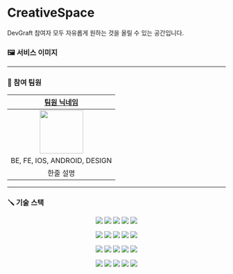 # CreativeSpace

DevGraft 참여자 모두 자유롭게 원하는 것을 올릴 수 있는 공간입니다.

### :framed_picture: 서비스 이미지

---


### :pushpin: 참여 팀원
|     [팀원 닉네임](팀원-프로필-주소)      |
|:----------------------------:|
|  <img src="" width="100px">  |
| BE, FE, IOS, ANDROID, DESIGN |
|            한줄 설명             |

--- 
### :screwdriver: 기술 스택
<p align="center">
<img src="https://img.shields.io/badge/TypeScript-569A31?style=for-the-badge&logo=JavaScript&logoColor=white">
<img src="https://img.shields.io/badge/TypeScript-3178C6?style=for-the-badge&logo=TypeScript&logoColor=white">
<img src="https://img.shields.io/badge/JAVA-007396?style=for-the-badge&logo=java&logoColor=white">
<img src="https://img.shields.io/badge/Kotlin-2496ED?style=for-the-badge&logo=kotlin&logoColor=orange">
<img src="https://img.shields.io/badge/ReactNative-2496ED?style=for-the-badge&logo=react&logoColor=white">
</p>
<p align="center">
<img src="https://img.shields.io/badge/IOS-white?style=for-the-badge&logo=apple&logoColor=black">
<img src="https://img.shields.io/badge/Android-green?style=for-the-badge&logo=android&logoColor=white">
<img src="https://img.shields.io/badge/react-61DAFB?style=for-the-badge&logo=react&logoColor=black">
<img src="https://img.shields.io/badge/Testing Library-E33332?style=for-the-badge&logo=testingLibrary&logoColor=white">
<img src="https://img.shields.io/badge/React Router-CA4245?style=for-the-badge&logo=reactRouter&logoColor=white">
</p>
<p align="center">
<img src="https://img.shields.io/badge/Spring Boot-6DB33F?style=for-the-badge&logo=Spring Boot&logoColor=white">
<img src="https://img.shields.io/badge/JUnit5-25A162?style=for-the-badge&logo=JUnit5&logoColor=white">
<img src="https://img.shields.io/badge/mariaDB-003545?style=for-the-badge&logo=mariaDB&logoColor=white">
<img src="https://img.shields.io/badge/Hibernate-59666C?style=for-the-badge&logo=Hibernate&logoColor=white"> 
<img src="https://img.shields.io/badge/Amazon AWS-232F3E?style=for-the-badge&logo=Amazon AWS&logoColor=white">
</p>
<p align="center">
<img src="https://img.shields.io/badge/Amazon S3-569A31?style=for-the-badge&logo=Amazon S3&logoColor=white">
<img src="https://img.shields.io/badge/NGINX-009639?style=for-the-badge&logo=NGINX&logoColor=white">  
<img src="https://img.shields.io/badge/Jenkins-D24939?style=for-the-badge&logo=Jenkins&logoColor=white"> 
<img src="https://img.shields.io/badge/SonarQube-4E9BCD?style=for-the-badge&logo=SonarQube&logoColor=white"> 
<img src="https://img.shields.io/badge/Docker-2496ED?style=for-the-badge&logo=Docker&logoColor=white"> 
</p>

### 
